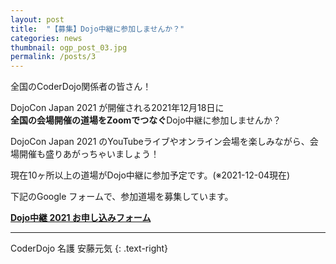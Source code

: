 ```yaml
---
layout: post
title:  "【募集】Dojo中継に参加しませんか？"
categories: news
thumbnail: ogp_post_03.jpg
permalink: /posts/3
---
```


全国のCoderDojo関係者の皆さん！

DojoCon Japan 2021 が開催される2021年12月18日に
<br>**全国の会場開催の道場をZoomでつなぐ**Dojo中継に参加しませんか？

DojoCon Japan 2021 のYouTubeライブやオンライン会場を楽しみながら、会場開催も盛りあがっちゃいましょう！

現在10ヶ所以上の道場がDojo中継に参加予定です。(※2021-12-04現在)

下記のGoogle フォームで、参加道場を募集しています。

**[Dojo中継 2021 お申し込みフォーム](https://forms.gle/XDiCGLMAnYwDKRQt9)**

---

CoderDojo 名護 安藤元気
{: .text-right}
